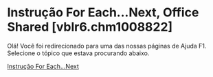 
# Instrução For Each...Next, Office Shared [vblr6.chm1008822]

Olá! Você foi redirecionado para uma das nossas páginas de Ajuda F1. Selecione o tópico que estava procurando abaixo.

[Instrução For Each...Next](http://msdn.microsoft.com/library/bbff57d3-3655-3426-02a1-ae6748736fb1%28Office.15%29.aspx)
